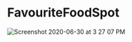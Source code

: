 # FavouriteFoodSpot

![Screenshot 2020-06-30 at 3 27 07 PM](https://user-images.githubusercontent.com/66465555/86114537-4a4d9980-bae8-11ea-8af4-1736e5cb8d28.png)
